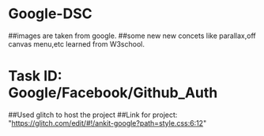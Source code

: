 # Google-DSC
##images are taken from google.
##some new new concets like parallax,off canvas menu,etc learned from W3school.
# Task ID: Google/Facebook/Github_Auth
##Used glitch to host the project 
##Link for project: "https://glitch.com/edit/#!/ankit-google?path=style.css:6:12"
